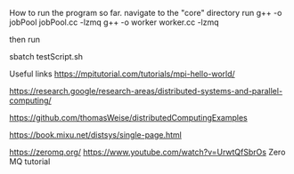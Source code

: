 
How to run the program so far.
navigate to the "core" directory
run
g++ -o jobPool jobPool.cc -lzmq
g++ -o worker worker.cc -lzmq

then run

sbatch testScript.sh



Useful links
https://mpitutorial.com/tutorials/mpi-hello-world/

https://research.google/research-areas/distributed-systems-and-parallel-computing/

https://github.com/thomasWeise/distributedComputingExamples

https://book.mixu.net/distsys/single-page.html


https://zeromq.org/
https://www.youtube.com/watch?v=UrwtQfSbrOs
Zero MQ tutorial 

